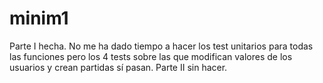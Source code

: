 # minim1
Parte I hecha.
No me ha dado tiempo a hacer los test unitarios para todas las funciones pero los 4 tests sobre las
que modifican valores de los usuarios y crean partidas sí pasan.
Parte II sin hacer.
